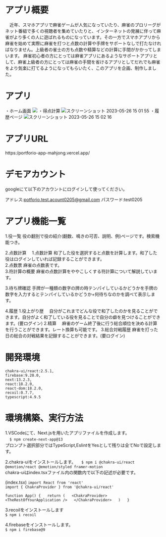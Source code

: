 # アプリ概要
　近年、スマホアプリで麻雀ゲームが人気になっていたり、麻雀のプロリーグがネット番組で多くの視聴者を集めていたりと、インターネットの発展に伴って麻雀がより多くの人に遊ばれるものになっています。その一方でスマホアプリから麻雀を始めて実際に麻雀を打つと点数の計算や手牌をサポートなしで打たなければなりません。上級者の雀士の方も点数や精算などの計算に手間がかかってしまいます。
麻雀初心者の方にとっては麻雀アプリにあるようなサポートアプリとして、麻雀上級者の方にとっては麻雀の手間を省けるアプリとしてだれでも麻雀をより気楽に打てるようになってもらいたく、このアプリを企画、制作しました。
# アプリ
・ホーム画面
<img src="https://github.com/RyoTTT/portforioAPP/assets/115979071/752b6f56-0732-4961-a16c-12bdd6b1029c">
・得点計算
![スクリーンショット 2023-05-26 15 01 55](https://github.com/RyoTTT/portforioAPP/assets/115979071/86d98928-3256-41f3-9669-288b8c9c5778)
・履歴ページ
![スクリーンショット 2023-05-26 15 02 16](https://github.com/RyoTTT/portforioAPP/assets/115979071/f7f68c44-38ed-45b0-8b97-1a2459e4ff9b)

# アプリURL
https:/portforio-app-mahjong.vercel.app/

# デモアカウント
googleにて以下のアカウントにログインして使ってください。

アドレス:potforio.test.acount0205@gmail.com
パスワード:test0205

# アプリ機能一覧
1.役一覧
役の翻別で役の紹介(翻数、鳴きの可否、説明、例)ページです。検索機能つき。

2.点数計算
　1.点数計算
    和了した役を選択すると点数を計算します。和了した役はログインしていれば記録することができます。  
  2.点数票
    麻雀の点数表です。  
  3.符計算の概要
    麻雀の点数計算をややこしくする符計算について解説しています。  

3.待ち牌確認
手牌が一種類の数字の牌の時テンパイしているかどうかを手牌の数字を入力するとテンパイしているかどうか+何待ちなのかを調べて表示します。

4.履歴
    1.役上がり歴
    　自分がこれまでどんな役で和了したのかを見ることができます。自分がよく和了している役を見ることで自分の癖を見つけることができます。(要ログイン)
    2.精算
    　麻雀のゲーム終了後に行う総合順位を決める計算を行うことができます。レート換算も可能です。
    3.総合対戦履歴
     麻雀を打った日の総合の対戦結果を記録することができます。(要ログイン)

# 開発環境
    chakra-ui/react:2.5.1,
    firebase:9.20.0,
    next:13.2.3,
    react:18.2.0,
    react-dom:18.2.0,
    recoil:0.7.7,
    typescript:4.9.5

# 環境構築、実行方法
1.VSCodeにて、Next.jsを用いたアプリファイルを作成します。  
　`$ npm create-next-app@13`  
プロンプト選択部分ではTypeScript,EslintをYesとして残りは全てNoで設定します。  

2.chakra-uiをインストールします。
　`$ npm i @chakra-ui/react @emotion/react @emotion/styled framer-motion`  
    chakra-uiはindex.tsxファイル内の関数内で以下の記述が必要です。  

(index.tsx)
`import React from 'react'`  
`import { ChakraProvider } from '@chakra-ui/react'`  

`function App() {  
  return (  
    <ChakraProvider>  
      <TheRestOfYourApplication />  
    </ChakraProvider>  
  )  
}`  

3.recoilをインストールします  
  `$ npm i recoil`  

4.firebaseをインストールします。  
  `$ npm i firebase@9`  
